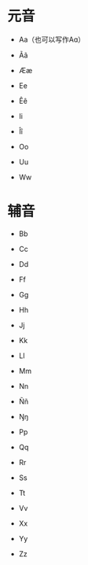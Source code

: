 # 元音  

- Aa（也可以写作Aɑ）  

- Ãã

- Ææ

- Ee

- Êê

- Ii

- Îî	

- Oo

- Uu

- Ww

# 辅音

- Bb

- Cc

- Dd

- Ff

- Gg

- Hh

- Jj

- Kk

- Ll

- Mm

- Nn

- Ññ

- Ŋŋ

- Pp

- Qq

- Rr

- Ss

- Tt

- Vv

- Xx

- Yy

- Zz
